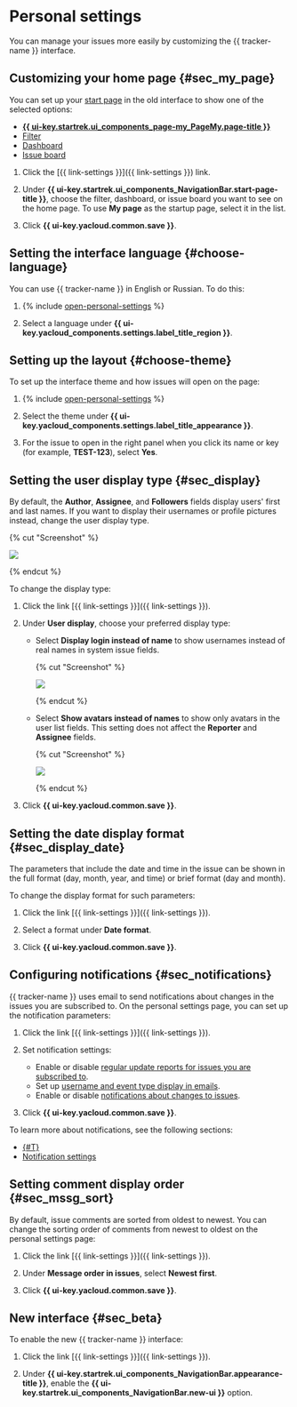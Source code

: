 # Personal settings

You can manage your issues more easily by customizing the {{ tracker-name }} interface.

## Customizing your home page {#sec_my_page}

You can set up your [start page](startpage.md) in the old interface to show one of the selected options:

* [**{{ ui-key.startrek.ui_components_page-my_PageMy.page-title }}**](startpage.md#my-page)
* [Filter](create-filter.md)
* [Dashboard](dashboard.md)
* [Issue board](../manager/create-agile-board.md)

1. Click the [{{ link-settings }}]({{ link-settings }}) link.

1. Under **{{ ui-key.startrek.ui_components_NavigationBar.start-page-title }}**, choose the filter, dashboard, or issue board you want to see on the home page. To use **My page** as the startup page, select it in the list.

1. Click **{{ ui-key.yacloud.common.save }}**.

## Setting the interface language {#choose-language}

You can use {{ tracker-name }} in English or Russian. To do this:

1. {% include [open-personal-settings](../../_includes/tracker/open-personal-settings.md) %}

1. Select a language under **{{ ui-key.yacloud_components.settings.label_title_region }}**.

## Setting up the layout {#choose-theme}

To set up the interface theme and how issues will open on the page:

1. {% include [open-personal-settings](../../_includes/tracker/open-personal-settings.md) %}

1. Select the theme under **{{ ui-key.yacloud_components.settings.label_title_appearance }}**.

1. For the issue to open in the right panel when you click its name or key (for example, **TEST-123**), select **Yes**.

## Setting the user display type {#sec_display}

By default, the **Author**, **Assignee**, and **Followers** fields display users' first and last names. If you want to display their usernames or profile pictures instead, change the user display type.

{% cut "Screenshot" %}

![](../../_assets/tracker/followers-disp-style-3.png)

{% endcut %}

To change the display type:

1. Click the link [{{ link-settings }}]({{ link-settings }}).

1. Under **User display**, choose your preferred display type:
   - Select **Display login instead of name** to show usernames instead of real names in system issue fields.

      {% cut "Screenshot" %}

      ![](../../_assets/tracker/followers-disp-style-4.png)

      {% endcut %}

   - Select **Show avatars instead of names** to show only avatars in the user list fields. This setting does not affect the **Reporter** and **Assignee** fields.

      {% cut "Screenshot" %}

      ![](../../_assets/tracker/followers-disp-style-5.png)

      {% endcut %}

1. Click **{{ ui-key.yacloud.common.save }}**.

## Setting the date display format {#sec_display_date}

The parameters that include the date and time in the issue can be shown in the full format (day, month, year, and time) or brief format (day and month).

To change the display format for such parameters:

1. Click the link [{{ link-settings }}]({{ link-settings }}).

1. Select a format under **Date format**.

1. Click **{{ ui-key.yacloud.common.save }}**.

## Configuring notifications {#sec_notifications}

{{ tracker-name }} uses email to send notifications about changes in the issues you are subscribed to. On the personal settings page, you can set up the notification parameters:

1. Click the link [{{ link-settings }}]({{ link-settings }}).

1. Set notification settings:
   - Enable or disable [regular update reports for issues you are subscribed to](notification-digest.md).
   - Set up [username and event type display in emails](notification-settings.md#section_u1f_3w5_xgb).
   - Enable or disable [notifications about changes to issues](subscribe.md#sec_self).

1. Click **{{ ui-key.yacloud.common.save }}**.

To learn more about notifications, see the following sections:

- [{#T}](subscribe.md)
- [Notification settings](notification-settings.md)

## Setting comment display order {#sec_mssg_sort}

By default, issue comments are sorted from oldest to newest. You can change the sorting order of comments from newest to oldest on the personal settings page:

1. Click the link [{{ link-settings }}]({{ link-settings }}).

1. Under **Message order in issues**, select **Newest first**.

1. Click **{{ ui-key.yacloud.common.save }}**.

## New interface {#sec_beta}

To enable the new {{ tracker-name }} interface:

1. Click the link [{{ link-settings }}]({{ link-settings }}).

1. Under **{{ ui-key.startrek.ui_components_NavigationBar.appearance-title }}**, enable the **{{ ui-key.startrek.ui_components_NavigationBar.new-ui }}** option.
